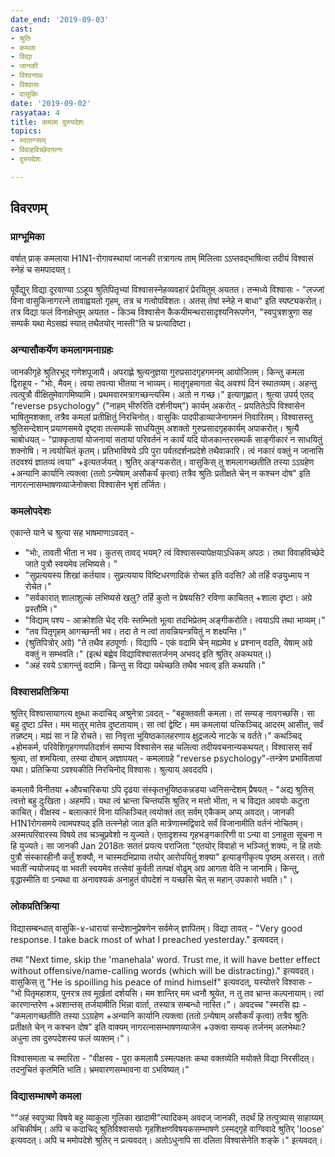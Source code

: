 ```yaml
---
date_end: '2019-09-03'
cast:
- श्रुतिः
- कमला
- विद्या
- जानकी
- विश्वनाथः
- विश्वासः
- वासुकिः
date: '2019-09-02'
rasyataa: 4
title: कमला दुरुपदेशः
topics:
- स्वातन्त्र्यम्
- विवाहविच्छेदयत्नः
- दुरुपदेशः

---
```


## विवरणम्

### प्राग्भूमिका
वर्षात् प्राक् कमलाया H1N1-रोगावस्थायां जानकी तत्रागत्य ताम् मिलित्वा ऽऽप्तवद्भाषित्वा तदीयं विश्वासं स्नेहं च समपादयत्।

पूर्वेद्युर् विद्या दूरवाण्या ऽऽहूय श्रुतिपितृभ्यां विश्वासस्नेहव्यवहारं प्रेरयितुम् अयतत। तन्मध्ये विश्वासः - "लज्जां विना वासुकिनागरत्ने तावाह्वयतो गृहम्, तत्र च गत्वोपविशतः। अतस् तेषां स्नेहे न बाधा" इति स्पष्ट्यकरोत्। तत्र विद्या फलं विनाक्षेप्तुम् अयतत - किञ्च विश्वासेन कैकयीमन्थरासादृश्यनिरूपणेन, "स्वपुत्रशत्रुणा सह सम्पर्कं यथा मेऽसह्यं स्यात् तथैतयोर् नास्ती"ति च प्रत्यादिष्टा। 

### अन्यासौकर्येण कमलागमनाग्रहः
जानकीगृहे श्रुतिरभूद् गणेशपूजायै। अपराह्णे श्रुत्यनुज्ञया गुरुप्रसादगृहगमनम् आयोजितम्। किन्तु कमला द्विराहूय - "भोः, मैवम्। त्वया तवत्या भीतया न भाव्यम्। मातृगृहमागता चेद् अवश्यं दिनं स्थातव्यम्। अहन्तु त्वत्पुत्रौ वीक्षितुमेवागमिष्यामि। प्रथमवारमत्रागच्छन्त्यस्मि। अतो न गच्छ।" इत्यागृह्णात्। श्रुत्या उपर्य् एतद् "reverse psychology" ("नाहम् भीरुरिति दर्शनीयम्") कार्यम् अकरोत् - प्रयतितेऽपि विश्वासेन भाषितुमशक्ता, तत्रैव कमलां प्रतीक्षितुं निरचिनोत्। वासुकिः पादपीडाव्याजेनागमनं निवारितम्। विश्वासस्तु श्रुतिसन्देशान् प्रयाणसमये दृष्ट्वा तत्सम्पर्कं साधयितुम् अशक्तो गुरुप्रसादगृहकार्यम् अपाकरोत्। श्रुत्यै चाबोधयत् - "प्राक्कृतायां योजनायां सतायां परिवर्तनं न कार्यं यदि योजकान्तरसम्पर्कं साङ्गीकारं न साधयितुं शक्नोषि। न त्वयोचितं कृतम्। प्रतिभाविषये ऽपि पुरा पर्वतदर्शनप्रदेशे तथैवाकारि। त्वं नकारं वक्तुं न जानासि तदवश्यं ज्ञातव्यं त्वया" +इत्यतर्जयत्। श्रुतिर् अङ्ग्यकरोत्। वासुकिस् तु शमलागच्छतीति तस्या ऽऽग्रहेण +अन्यानि कार्यानि त्यक्त्वा (ततो ऽन्येषाम् असौकर्यं कृत्वा) तत्रैव श्रुतिः प्रतीक्षते चेन् न कश्चन दोष" इति नागरत्नासम्भाषणव्याजेनोक्त्वा विश्वासेन भृशं तर्जितः। 

### कमलोपदेशः
एकान्ते याने च श्रुत्या सह भाषमाणाऽवदत् -

- "भोः, तावती भीता न भव। कुतस् तावद् भयम्? त्वं विश्वासस्यापेक्षयाऽधिकम् अपठः। तथा विवाहविच्छेदे जाते पुत्रौ स्वयमेव लभिष्यसे। "
- "सुप्रत्ययस्य शिखां कर्तयाव। सुप्रत्ययाय विष्टिधरणादिकं रोचत इति वदसि? ओ तर्हि वज्रयुध्माय न रोचेत।" 
- "सर्वकारात् शालाशुल्कं लभिष्यसे खलु? तर्हि कुतो न प्रेषयसि? रविणा काचितत् +शाला दृष्टा। अग्रे प्रस्तौमि।"
- "विद्याम् पश्य - आक्रोशति चेद् रविः स्तम्भितो भूत्वा तदभिप्रेतम् अङ्गीकरोति। त्वयाऽपि तथा भाव्यम्।"
- "तव पितृगृहम् आगच्छन्ती भव। तदा ते न त्वां तावन्नियन्त्रयितुं न शक्ष्यन्ति।"
- (श्रुतिपित्रोर् अग्रे) "ते तथैव हठपूर्णाः। विद्यापि - एकं वदामि चेन् मह्यमेव ४ प्रश्नान् वदति, येषाम् अग्रे वक्तुं न सम्भवति।" (इत्थं बह्वेव विद्याविश्वासतर्जनम् अभवद् इति श्रुतिर् अकथयत्।)
- "अहं रवये ऽत्रागन्तुं वदामि। किन्तु स विद्या यथेच्छति तथैव भवत्व् इति कथयति।"


### विश्वासप्रतिक्रिया
श्रुतिर् विश्वासायागत्य क्षुब्धा कदाचिद् अश्रुनेत्रा ऽवदत् - "बहूक्तवती कमला। तां सम्यङ् नावगच्छसि। सा बहु दुष्टा ऽस्ति। मम मातुर् मातेव दुष्टतायाम्। सा त्वां द्वेष्टि। मम कमलायां यत्किञ्चिद् आदरम् आसीत्, सर्वं तन्नष्टम्। मह्यं सा न हि रोचते। सा निवृत्ता भूयिष्ठकालहरणाय क्षुद्रजल्पे नाटके च वर्तते।" कथञ्चिद् +होमकर्म, परिवेशिगृहगणपतिदर्शनं समाप्य विश्वासेन सह चलित्वा तदीयवचनान्यकथयत्। विश्वासस् सर्वं श्रुत्वा, तां शमयित्वा, तस्या दोषान् अज्ञापयत् - कमलाग्रहे "reverse psychology"-तन्त्रेण प्रभावितायां यथा। प्रतिक्रिया ऽवश्यकीति निरचिनोद् विश्वासः। श्रुत्याय् अवददपि। 

कमलायै विनीतया +औपचारिकया ऽपि दृढया संस्कृतभूयिष्ठकन्नडया ध्वनिसन्देशम् प्रैषयत् - "अद्य श्रुतिस् त्वत्तो बहु दुःखिता। अहमपि। यथा त्वं भ्रान्ता चिन्तयसि श्रुतिर् न मत्तो भीता, न च विद्यत आवयोः कटुता काचित्। वीक्षस्व - बलात्कारं विना यत्किञ्चित् त्वयोक्तं तत् सर्वम् एकैकम् अप्य् अवदत्। जानकी H1N1रोगसमये त्वामपश्यद् इति तत्स्नेहो जात इति मात्रेणास्मद्विवादे सर्वं विजानामीति वर्तनं नोचितम्। अस्मत्परिवारस्य विषये तव चञ्चूप्रवेशो न युज्यते। एतादृशस्य गृहभङ्गकारिणी वा ऽन्या वा ऽनाहूता सूचना न हि युज्यते। सा जानकी Jan 2018तः सततं प्रयत्य पराजिता "एतयोर् विवाहो न भञ्जितुं शक्यः, न हि तयोः पुत्रौ संस्कारहीनौ कर्तुं शक्यौ, न चास्मदभिप्राया तयोर् आरोपयितुं शक्या" इत्याङ्गीकृत्य पृष्ठम् असरत्। ततो भवतीं न्ययोजयद् वा भवती स्वयमेव तत्सेवां कुर्वती तत्पक्षं वोढुम् अग्र आगता वेति न जानामि। किन्तु, वृद्धास्मीति वा ऽन्यथा वा अनावश्यकं अनाहुतं वोपदेशं न यच्छसि चेत् स महान् उपकारो भवति।"।

### लोकप्रतिक्रिया
विद्यासम्बन्धात् वासुकि-४-धारायां सन्देशानुप्रेषणेन सर्वमेज् ज्ञापितम्। विद्या तावत् - "Very good response. I take back most of what I preached yesterday." इत्यवदत्।

तथा "Next time, skip the 'manehala' word. Trust me, it will have better effect without offensive/name-calling words (which will be distracting)." इत्यवदत्। वासुकिस् तु "He is spoilling his peace of mind himself" इत्यवदत्, यस्योत्तरे विश्वासः - "भो पितृमहाशय, पुनरत्र तव मूर्खतां दर्शयसि। मम शान्तिर् मम ध्वनौ श्रूयेत, न तु तव भ्रान्त कल्पनायाम्। त्वां कारणान्तरेण +अशान्तस् तर्जयामीति भिन्ना वार्ता, तस्यात्र सम्बन्धो नास्ति।"। अवदच्च "स्मरसि ह्यः - "कमलागच्छतीति तस्या ऽऽग्रहेण +अन्यानि कार्यानि त्यक्त्वा (ततो ऽन्येषाम् असौकर्यं कृत्वा) तत्रैव श्रुतिः प्रतीक्षते चेन् न कश्चन दोष" इति वाक्यम् नागरत्नासम्भाषणव्याजेन +उक्त्वा सम्यक् तर्जनम् अलभेथाः? अधुना तव दुरुपदेशस्य फलं व्यक्तम्।"। 

विश्वासमाता च स्मारिता - "वीक्षस्व - पुरा कमलायै ऽस्मत्पक्षतः कथा वक्तव्येति मयोक्ते विद्या निरसीदत्। तदनुचितं कृतमिति भाति। भ्रमवारणसम्भावना वा ऽभविष्यत्।"

### विद्यासम्भाषणे कमला

""अहं स्वपुत्र्या विषये बहु व्याकुला गुलिका खादामी"त्यादिकम् अवदज् जानकी, तदर्थं हि तत्पुत्र्यास् साहाय्यम् अचिकीर्षम्। अपि च कदाचिद् श्रुतिविश्वासयोः गृहशिक्षणविषयकसम्भाषणे ऽस्मद्गृहे वाग्विवादे श्रुतिर् 'loose' इत्यवदत्। अपि च ममोपदेशे श्रुतिर् न प्रत्यवदत्। अतोऽधुनापि सा दलिता विश्वासेनेति शङ्के।" इत्यवदत्।
